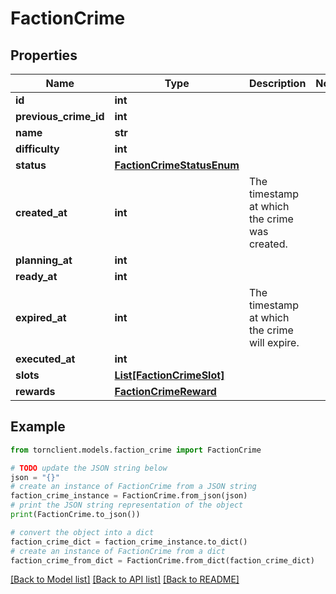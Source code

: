 # FactionCrime


## Properties

Name | Type | Description | Notes
------------ | ------------- | ------------- | -------------
**id** | **int** |  | 
**previous_crime_id** | **int** |  | 
**name** | **str** |  | 
**difficulty** | **int** |  | 
**status** | [**FactionCrimeStatusEnum**](FactionCrimeStatusEnum.md) |  | 
**created_at** | **int** | The timestamp at which the crime was created. | 
**planning_at** | **int** |  | 
**ready_at** | **int** |  | 
**expired_at** | **int** | The timestamp at which the crime will expire. | 
**executed_at** | **int** |  | 
**slots** | [**List[FactionCrimeSlot]**](FactionCrimeSlot.md) |  | 
**rewards** | [**FactionCrimeReward**](FactionCrimeReward.md) |  | 

## Example

```python
from tornclient.models.faction_crime import FactionCrime

# TODO update the JSON string below
json = "{}"
# create an instance of FactionCrime from a JSON string
faction_crime_instance = FactionCrime.from_json(json)
# print the JSON string representation of the object
print(FactionCrime.to_json())

# convert the object into a dict
faction_crime_dict = faction_crime_instance.to_dict()
# create an instance of FactionCrime from a dict
faction_crime_from_dict = FactionCrime.from_dict(faction_crime_dict)
```
[[Back to Model list]](../README.md#documentation-for-models) [[Back to API list]](../README.md#documentation-for-api-endpoints) [[Back to README]](../README.md)


